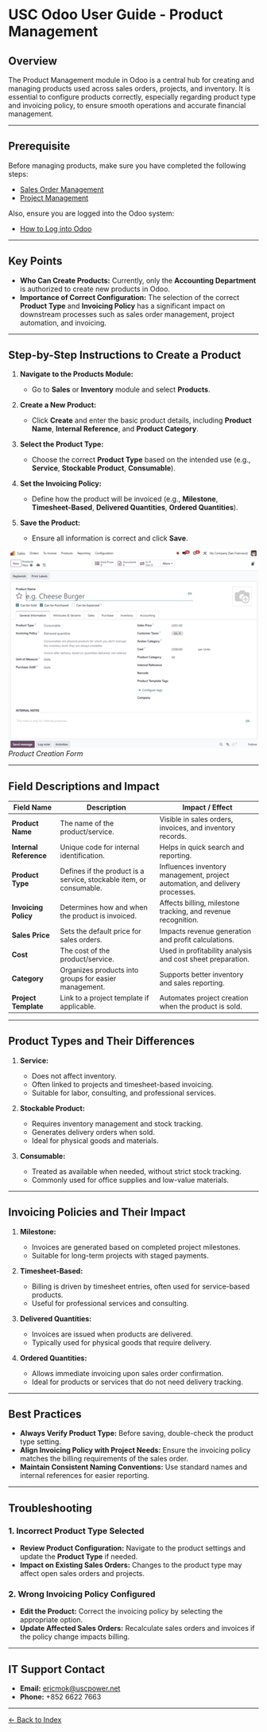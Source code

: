 # USC Odoo User Guide - Product Management

## Overview
The Product Management module in Odoo is a central hub for creating and managing products used across sales orders, projects, and inventory. It is essential to configure products correctly, especially regarding product type and invoicing policy, to ensure smooth operations and accurate financial management.

---

## Prerequisite

Before managing products, make sure you have completed the following steps:

- [Sales Order Management](./sale-order-management.md)
- [Project Management](./project-management.md)

Also, ensure you are logged into the Odoo system:

- [How to Log into Odoo](../getting-start/logging-into.md)

---

## Key Points

- **Who Can Create Products:** Currently, only the **Accounting Department** is authorized to create new products in Odoo.
- **Importance of Correct Configuration:** The selection of the correct **Product Type** and **Invoicing Policy** has a significant impact on downstream processes such as sales order management, project automation, and invoicing.

---

## Step-by-Step Instructions to Create a Product

1. **Navigate to the Products Module:**
      - Go to **Sales** or **Inventory** module and select **Products**.

2. **Create a New Product:**
      - Click **Create** and enter the basic product details, including **Product Name**, **Internal Reference**, and **Product Category**.

3. **Select the Product Type:**
      - Choose the correct **Product Type** based on the intended use (e.g., **Service**, **Stockable Product**, **Consumable**).

4. **Set the Invoicing Policy:**
      - Define how the product will be invoiced (e.g., **Milestone**, **Timesheet-Based**, **Delivered Quantities**, **Ordered Quantities**).

5. **Save the Product:**
      - Ensure all information is correct and click **Save**.

![img](./product_creation.png)  
*Product Creation Form*

---

## Field Descriptions and Impact

| **Field Name**        | **Description**                                                   | **Impact / Effect**                                                          |
|-----------------------|-------------------------------------------------------------------|------------------------------------------------------------------------------|
| **Product Name**      | The name of the product/service.                                 | Visible in sales orders, invoices, and inventory records.                     |
| **Internal Reference**| Unique code for internal identification.                         | Helps in quick search and reporting.                                          |
| **Product Type**      | Defines if the product is a service, stockable item, or consumable. | Influences inventory management, project automation, and delivery processes.  |
| **Invoicing Policy**  | Determines how and when the product is invoiced.                 | Affects billing, milestone tracking, and revenue recognition.                  |
| **Sales Price**       | Sets the default price for sales orders.                         | Impacts revenue generation and profit calculations.                           |
| **Cost**              | The cost of the product/service.                                 | Used in profitability analysis and cost sheet preparation.                     |
| **Category**          | Organizes products into groups for easier management.            | Supports better inventory and sales reporting.                                |
| **Project Template**  | Link to a project template if applicable.                        | Automates project creation when the product is sold.                          |

---

## Product Types and Their Differences

1. **Service:**  
      - Does not affect inventory.
      - Often linked to projects and timesheet-based invoicing.
      - Suitable for labor, consulting, and professional services.

2. **Stockable Product:**  
      - Requires inventory management and stock tracking.
      - Generates delivery orders when sold.
      - Ideal for physical goods and materials.

3. **Consumable:**  
      - Treated as available when needed, without strict stock tracking.
      - Commonly used for office supplies and low-value materials.

---

## Invoicing Policies and Their Impact

1. **Milestone:**  
      - Invoices are generated based on completed project milestones.
      - Suitable for long-term projects with staged payments.

2. **Timesheet-Based:**
      - Billing is driven by timesheet entries, often used for service-based products.
      - Useful for professional services and consulting.

3. **Delivered Quantities:**
      - Invoices are issued when products are delivered.
      - Typically used for physical goods that require delivery.

4. **Ordered Quantities:**
      - Allows immediate invoicing upon sales order confirmation.
      - Ideal for products or services that do not need delivery tracking.


---

## Best Practices

- **Always Verify Product Type:** Before saving, double-check the product type setting.
- **Align Invoicing Policy with Project Needs:** Ensure the invoicing policy matches the billing requirements of the sales order.
- **Maintain Consistent Naming Conventions:** Use standard names and internal references for easier reporting.

---

## Troubleshooting

### 1. Incorrect Product Type Selected

- **Review Product Configuration:** Navigate to the product settings and update the **Product Type** if needed.
- **Impact on Existing Sales Orders:** Changes to the product type may affect open sales orders and projects.

### 2. Wrong Invoicing Policy Configured

- **Edit the Product:** Correct the invoicing policy by selecting the appropriate option.
- **Update Affected Sales Orders:** Recalculate sales orders and invoices if the policy change impacts billing.

---

## IT Support Contact

- **Email:** [ericmok@uscpower.net](mailto:ericmok@uscpower.net)
- **Phone:** +852 6622 7663

---

[<- Back to Index](../../../index.md)

